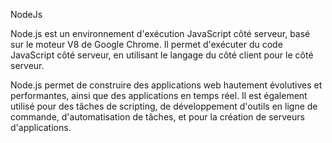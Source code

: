 NodeJs

Node.js est un environnement d'exécution JavaScript côté serveur, basé sur le moteur V8 de Google Chrome. Il permet d'exécuter du code JavaScript côté serveur, en utilisant le langage du côté client pour le côté serveur.

Node.js permet de construire des applications web hautement évolutives et performantes, ainsi que des applications en temps réel. Il est également utilisé pour des tâches de scripting, de développement d'outils en ligne de commande, d'automatisation de tâches, et pour la création de serveurs d'applications.

